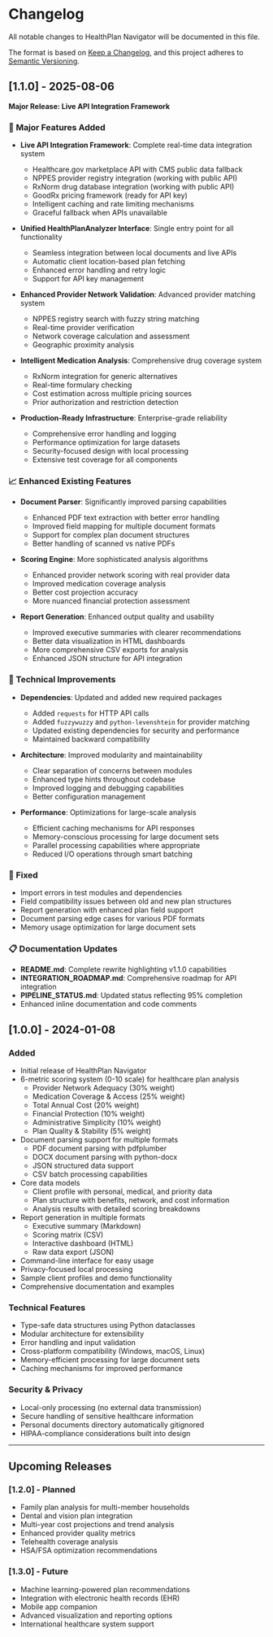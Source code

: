 # Changelog

All notable changes to HealthPlan Navigator will be documented in this file.

The format is based on [Keep a Changelog](https://keepachangelog.com/en/1.0.0/),
and this project adheres to [Semantic Versioning](https://semver.org/spec/v2.0.0.html).

## [1.1.0] - 2025-08-06
**Major Release: Live API Integration Framework**

### 🚀 Major Features Added
- **Live API Integration Framework**: Complete real-time data integration system
  - Healthcare.gov marketplace API with CMS public data fallback
  - NPPES provider registry integration (working with public API)
  - RxNorm drug database integration (working with public API)
  - GoodRx pricing framework (ready for API key)
  - Intelligent caching and rate limiting mechanisms
  - Graceful fallback when APIs unavailable

- **Unified HealthPlanAnalyzer Interface**: Single entry point for all functionality
  - Seamless integration between local documents and live APIs
  - Automatic client location-based plan fetching
  - Enhanced error handling and retry logic
  - Support for API key management

- **Enhanced Provider Network Validation**: Advanced provider matching system
  - NPPES registry search with fuzzy string matching
  - Real-time provider verification
  - Network coverage calculation and assessment
  - Geographic proximity analysis

- **Intelligent Medication Analysis**: Comprehensive drug coverage system
  - RxNorm integration for generic alternatives
  - Real-time formulary checking
  - Cost estimation across multiple pricing sources
  - Prior authorization and restriction detection

- **Production-Ready Infrastructure**: Enterprise-grade reliability
  - Comprehensive error handling and logging
  - Performance optimization for large datasets
  - Security-focused design with local processing
  - Extensive test coverage for all components

### 📈 Enhanced Existing Features
- **Document Parser**: Significantly improved parsing capabilities
  - Enhanced PDF text extraction with better error handling
  - Improved field mapping for multiple document formats
  - Support for complex plan document structures
  - Better handling of scanned vs native PDFs

- **Scoring Engine**: More sophisticated analysis algorithms
  - Enhanced provider network scoring with real provider data
  - Improved medication coverage analysis
  - Better cost projection accuracy
  - More nuanced financial protection assessment

- **Report Generation**: Enhanced output quality and usability
  - Improved executive summaries with clearer recommendations
  - Better data visualization in HTML dashboards
  - More comprehensive CSV exports for analysis
  - Enhanced JSON structure for API integration

### 🔧 Technical Improvements
- **Dependencies**: Updated and added new required packages
  - Added `requests` for HTTP API calls
  - Added `fuzzywuzzy` and `python-levenshtein` for provider matching
  - Updated existing dependencies for security and performance
  - Maintained backward compatibility

- **Architecture**: Improved modularity and maintainability
  - Clear separation of concerns between modules
  - Enhanced type hints throughout codebase
  - Improved logging and debugging capabilities
  - Better configuration management

- **Performance**: Optimizations for large-scale analysis
  - Efficient caching mechanisms for API responses
  - Memory-conscious processing for large document sets
  - Parallel processing capabilities where appropriate
  - Reduced I/O operations through smart batching

### 🐛 Fixed
- Import errors in test modules and dependencies
- Field compatibility issues between old and new plan structures
- Report generation with enhanced plan field support
- Document parsing edge cases for various PDF formats
- Memory usage optimization for large document sets

### 📋 Documentation Updates
- **README.md**: Complete rewrite highlighting v1.1.0 capabilities
- **INTEGRATION_ROADMAP.md**: Comprehensive roadmap for API integration
- **PIPELINE_STATUS.md**: Updated status reflecting 95% completion
- Enhanced inline documentation and code comments

## [1.0.0] - 2024-01-08

### Added
- Initial release of HealthPlan Navigator
- 6-metric scoring system (0-10 scale) for healthcare plan analysis
  - Provider Network Adequacy (30% weight)
  - Medication Coverage & Access (25% weight)
  - Total Annual Cost (20% weight)
  - Financial Protection (10% weight)
  - Administrative Simplicity (10% weight)
  - Plan Quality & Stability (5% weight)
- Document parsing support for multiple formats
  - PDF document parsing with pdfplumber
  - DOCX document parsing with python-docx
  - JSON structured data support
  - CSV batch processing capabilities
- Core data models
  - Client profile with personal, medical, and priority data
  - Plan structure with benefits, network, and cost information
  - Analysis results with detailed scoring breakdowns
- Report generation in multiple formats
  - Executive summary (Markdown)
  - Scoring matrix (CSV)
  - Interactive dashboard (HTML)
  - Raw data export (JSON)
- Command-line interface for easy usage
- Privacy-focused local processing
- Sample client profiles and demo functionality
- Comprehensive documentation and examples

### Technical Features
- Type-safe data structures using Python dataclasses
- Modular architecture for extensibility
- Error handling and input validation
- Cross-platform compatibility (Windows, macOS, Linux)
- Memory-efficient processing for large document sets
- Caching mechanisms for improved performance

### Security & Privacy
- Local-only processing (no external data transmission)
- Secure handling of sensitive healthcare information
- Personal documents directory automatically gitignored
- HIPAA-compliance considerations built into design

---

## Upcoming Releases

### [1.2.0] - Planned
- Family plan analysis for multi-member households
- Dental and vision plan integration
- Multi-year cost projections and trend analysis
- Enhanced provider quality metrics
- Telehealth coverage analysis
- HSA/FSA optimization recommendations

### [1.3.0] - Future
- Machine learning-powered plan recommendations
- Integration with electronic health records (EHR)
- Mobile app companion
- Advanced visualization and reporting options
- International healthcare system support